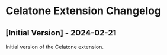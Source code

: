 # Celatone Extension Changelog

## [Initial Version] - 2024-02-21

Initial version of the Celatone extension.
